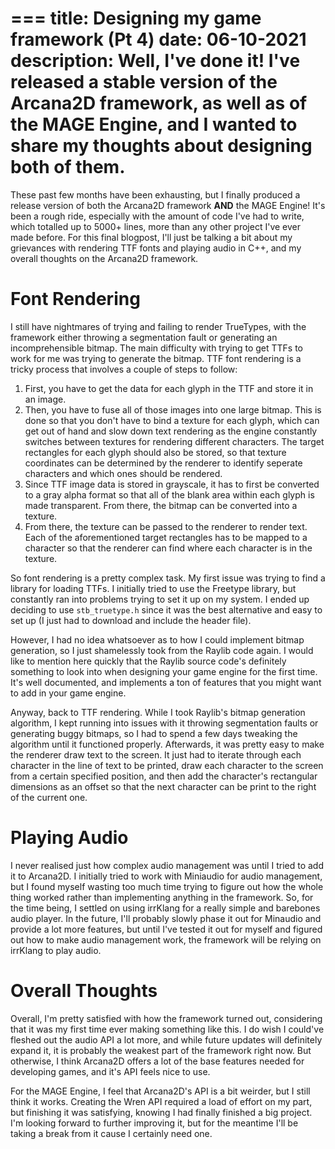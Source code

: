 ===
title: Designing my game framework (Pt 4)
date: 06-10-2021
description: Well, I've done it! I've released a stable version of the Arcana2D framework, as well as of the MAGE Engine, and I wanted to share my thoughts about designing both of them.
===
These past few months have been exhausting, but I finally produced a release version of both the Arcana2D framework **AND** the MAGE Engine! It's been a rough ride, especially with the amount of code I've had to write, which totalled up to 5000+ lines, more than any other project I've ever made before. For this final blogpost, I'll just be talking a bit about my grievances with rendering TTF fonts and playing audio in C++, and my overall thoughts on the Arcana2D framework.

# Font Rendering
I still have nightmares of trying and failing to render TrueTypes, with the framework either throwing a segmentation fault or generating an incomprehensible bitmap. The main difficulty with trying to get TTFs to work for me was trying to generate the bitmap. TTF font rendering is a tricky process that involves a couple of steps to follow:

1. First, you have to get the data for each glyph in the TTF and store it in an image. 
2. Then, you have to fuse all of those images into one large bitmap. This is done so that you don't have to bind a texture for each glyph, which can get out of hand and slow down text rendering as the engine constantly switches between textures for rendering different characters. The target rectangles for each glyph should also be stored, so that texture coordinates can be determined by the renderer to identify seperate characters and which ones should be rendered.
3. Since TTF image data is stored in grayscale, it has to first be converted to a gray alpha format so that all of the blank area within each glyph is made transparent. From there, the bitmap can be converted into a texture.
4. From there, the texture can be passed to the renderer to render text. Each of the aforementioned target rectangles has to be mapped to a character so that the renderer can find where each character is in the texture.

So font rendering is a pretty complex task. My first issue was trying to find a library for loading TTFs. I initially tried to use the Freetype library, but constantly ran into problems trying to set it up on my system. I ended up deciding to use `stb_truetype.h` since it was the best alternative and easy to set up (I just had to download and include the header file).

However, I had no idea whatsoever as to how I could implement bitmap generation, so I just shamelessly took from the Raylib code again. I would like to mention here quickly that the Raylib source code's definitely something to look into when designing your game engine for the first time. It's well documented, and implements a ton of features that you might want to add in your game engine.

Anyway, back to TTF rendering. While I took Raylib's bitmap generation algorithm, I kept running into issues with it throwing segmentation faults or generating buggy bitmaps, so I had to spend a few days tweaking the algorithm until it functioned properly. Afterwards, it was pretty easy to make the renderer draw text to the screen. It just had to iterate through each character in the line of text to be printed, draw each character to the screen from a certain specified position, and then add the character's rectangular dimensions as an offset so that the next character can be print to the right of the current one.

# Playing Audio
I never realised just how complex audio management was until I tried to add it to Arcana2D. I initially tried to work with Miniaudio for audio management, but I found myself wasting too much time trying to figure out how the whole thing worked rather than implementing anything in the framework. So, for the time being, I settled on using irrKlang for a really simple and barebones audio player. In the future, I'll probably slowly phase it out for Minaudio and provide a lot more features, but until I've tested it out for myself and figured out how to make audio management work, the framework will be relying on irrKlang to play audio.

# Overall Thoughts
Overall, I'm pretty satisfied with how the framework turned out, considering that it was my first time ever making something like this. I do wish I could've fleshed out the audio API a lot more, and while future updates will definitely expand it, it is probably the weakest part of the framework right now. But otherwise, I think Arcana2D offers a lot of the base features needed for developing games, and it's API feels nice to use. 

For the MAGE Engine, I feel that Arcana2D's API is a bit weirder, but I still think it works. Creating the Wren API required a load of effort on my part, but finishing it was satisfying, knowing I had finally finished a big project. I'm looking forward to further improving it, but for the meantime I'll be taking a break from it cause I certainly need one.